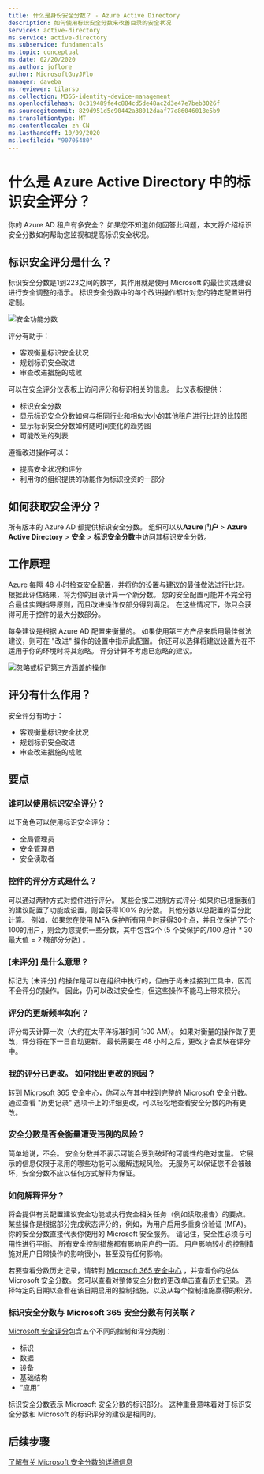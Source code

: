 ```yaml
---
title: 什么是身份安全分数？ - Azure Active Directory
description: 如何使用标识安全分数来改善目录的安全状况
services: active-directory
ms.service: active-directory
ms.subservice: fundamentals
ms.topic: conceptual
ms.date: 02/20/2020
ms.author: joflore
author: MicrosoftGuyJFlo
manager: daveba
ms.reviewer: tilarso
ms.collection: M365-identity-device-management
ms.openlocfilehash: 8c319489fe4c884cd5de48ac2d3e47e7beb3026f
ms.sourcegitcommit: 829d951d5c90442a38012daaf77e86046018e5b9
ms.translationtype: MT
ms.contentlocale: zh-CN
ms.lasthandoff: 10/09/2020
ms.locfileid: "90705480"
---
```

# <a name="what-is-the-identity-secure-score-in-azure-active-directory"></a>什么是 Azure Active Directory 中的标识安全评分？

你的 Azure AD 租户有多安全？ 如果您不知道如何回答此问题，本文将介绍标识安全分数如何帮助您监视和提高标识安全状况。

## <a name="what-is-an-identity-secure-score"></a>标识安全评分是什么？

标识安全分数是1到223之间的数字，其作用就是使用 Microsoft 的最佳实践建议进行安全调整的指示。 标识安全分数中的每个改进操作都针对您的特定配置进行定制。  

![安全功能分数](./media/identity-secure-score/identity-secure-score-overview.png)

评分有助于：

- 客观衡量标识安全状况
- 规划标识安全改进
- 审查改进措施的成败

可以在安全评分仪表板上访问评分和标识相关的信息。 此仪表板提供：

- 标识安全分数
- 显示标识安全分数如何与相同行业和相似大小的其他租户进行比较的比较图
- 显示标识安全分数如何随时间变化的趋势图
- 可能改进的列表

遵循改进操作可以：

- 提高安全状况和评分
- 利用你的组织提供的功能作为标识投资的一部分

## <a name="how-do-i-get-my-secure-score"></a>如何获取安全评分？

所有版本的 Azure AD 都提供标识安全分数。 组织可以从**Azure 门户**  >  **Azure Active Directory**  >  **安全**  >  **标识安全分数**中访问其标识安全分数。

## <a name="how-does-it-work"></a>工作原理

Azure 每隔 48 小时检查安全配置，并将你的设置与建议的最佳做法进行比较。 根据此评估结果，将为你的目录计算一个新分数。 您的安全配置可能并不完全符合最佳实践指导原则，而且改进操作仅部分得到满足。 在这些情况下，你只会获得可用于控件的最大分数部分。

每条建议是根据 Azure AD 配置来衡量的。 如果使用第三方产品来启用最佳做法建议，则可在 "改进" 操作的设置中指示此配置。 你还可以选择将建议设置为在不适用于你的环境时将其忽略。 评分计算不考虑已忽略的建议。

![忽略或标记第三方涵盖的操作](./media/identity-secure-score/identity-secure-score-ignore-or-third-party-reccomendations.png)

## <a name="how-does-it-help-me"></a>评分有什么作用？

安全评分有助于：

- 客观衡量标识安全状况
- 规划标识安全改进
- 审查改进措施的成败

## <a name="what-you-should-know"></a>要点

### <a name="who-can-use-the-identity-secure-score"></a>谁可以使用标识安全评分？

以下角色可以使用标识安全评分：

- 全局管理员
- 安全管理员
- 安全读取者

### <a name="how-are-controls-scored"></a>控件的评分方式是什么？

可以通过两种方式对控件进行评分。 某些会按二进制方式评分-如果你已根据我们的建议配置了功能或设置，则会获得100% 的分数。 其他分数以总配置的百分比计算。 例如，如果您在使用 MFA 保护所有用户时获得30个点，并且仅保护了5个100的用户，则会为您提供一些分数，其中包含2个 (5 个受保护的/100 总计 * 30 最大值 = 2 磅部分分数) 。

### <a name="what-does-not-scored-mean"></a>[未评分] 是什么意思？

标记为 [未评分] 的操作是可以在组织中执行的，但由于尚未挂接到工具中，因而不会评分的操作。 因此，仍可以改进安全性，但这些操作不能马上带来积分。

### <a name="how-often-is-my-score-updated"></a>评分的更新频率如何？

评分每天计算一次（大约在太平洋标准时间 1:00 AM）。 如果对衡量的操作做了更改，评分将在下一日自动更新。 最长需要在 48 小时之后，更改才会反映在评分中。

### <a name="my-score-changed-how-do-i-figure-out-why"></a>我的评分已更改。 如何找出更改的原因？

转到 [Microsoft 365 安全中心](https://security.microsoft.com/)，你可以在其中找到完整的 Microsoft 安全分数。 通过查看 "历史记录" 选项卡上的详细更改，可以轻松地查看安全分数的所有更改。

### <a name="does-the-secure-score-measure-my-risk-of-getting-breached"></a>安全分数是否会衡量遭受违例的风险？

简单地说，不会。 安全分数并不表示可能会受到破坏的可能性的绝对度量。 它展示的信息仅限于采用的哪些功能可以缓解违规风险。 无服务可以保证您不会被破坏，安全分数不应以任何方式解释为保证。

### <a name="how-should-i-interpret-my-score"></a>如何解释评分？

将会提供有关配置建议安全功能或执行安全相关任务（例如读取报告）的要点。 某些操作是根据部分完成状态评分的，例如，为用户启用多重身份验证 (MFA)。 你的安全分数直接代表你使用的 Microsoft 安全服务。 请记住，安全性必须与可用性进行平衡。 所有安全控制措施都有影响用户的一面。 用户影响较小的控制措施对用户日常操作的影响很小，甚至没有任何影响。

若要查看分数历史记录，请转到 [Microsoft 365 安全中心](https://security.microsoft.com/) ，并查看你的总体 Microsoft 安全分数。 您可以查看对整体安全分数的更改单击查看历史记录。 选择特定的日期以查看在该日期启用的控制措施，以及从每个控制措施赢得的积分。

### <a name="how-does-the-identity-secure-score-relate-to-the-microsoft-365-secure-score"></a>标识安全分数与 Microsoft 365 安全分数有何关联？

[Microsoft 安全评分](/office365/securitycompliance/microsoft-secure-score)包含五个不同的控制和评分类别：

- 标识
- 数据
- 设备
- 基础结构
- “应用”

标识安全分数表示 Microsoft 安全分数的标识部分。 这种重叠意味着对于标识安全分数和 Microsoft 的标识评分的建议是相同的。

## <a name="next-steps"></a>后续步骤

[了解有关 Microsoft 安全分数的详细信息](/office365/securitycompliance/microsoft-secure-score)